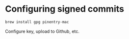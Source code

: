 # Configuring signed commits

```sh
brew install gpg pinentry-mac
```

Configure key, upload to Github, etc.
